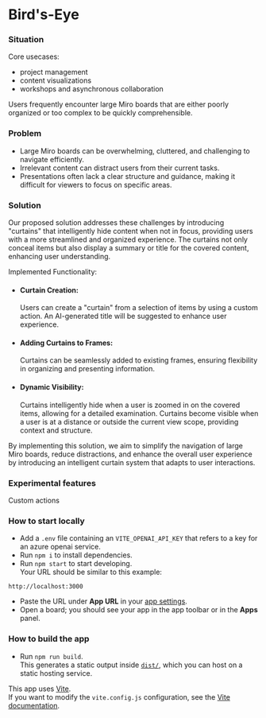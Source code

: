 # Bird's-Eye

### Situation

Core usecases:
- project management
- content visualizations
- workshops and asynchronous collaboration

Users frequently encounter large Miro boards that are either poorly organized or too complex to be quickly comprehensible.

### Problem

- Large Miro boards can be overwhelming, cluttered, and challenging to navigate efficiently.
- Irrelevant content can distract users from their current tasks.
- Presentations often lack a clear structure and guidance, making it difficult for viewers to focus on specific areas.

### Solution

Our proposed solution addresses these challenges by introducing "curtains" that intelligently hide content when not in focus, providing users with a more streamlined and organized experience. 
The curtains not only conceal items but also display a summary or title for the covered content, enhancing user understanding.

Implemented Functionality:

- #### Curtain Creation:
  Users can create a "curtain" from a selection of items by using a custom action. An AI-generated title will be suggested to enhance user experience.

- #### Adding Curtains to Frames:
  Curtains can be seamlessly added to existing frames, ensuring flexibility in organizing and presenting information.

- #### Dynamic Visibility:
  Curtains intelligently hide when a user is zoomed in on the covered items, allowing for a detailed examination.
  Curtains become visible when a user is at a distance or outside the current view scope, providing context and structure.

By implementing this solution, we aim to simplify the navigation of large Miro boards, reduce distractions, and enhance the overall user experience by introducing an intelligent curtain system that adapts to user interactions.

### Experimental features

Custom actions

### How to start locally

- Add a `.env` file containing an `VITE_OPENAI_API_KEY` that refers to a key for an azure openai service.
- Run `npm i` to install dependencies.
- Run `npm start` to start developing. \
  Your URL should be similar to this example:
 ```
 http://localhost:3000
 ```
- Paste the URL under **App URL** in your
  [app settings](https://developers.miro.com/docs/build-your-first-hello-world-app#step-3-configure-your-app-in-miro).
- Open a board; you should see your app in the app toolbar or in the **Apps**
  panel.

### How to build the app

- Run `npm run build`. \
  This generates a static output inside [`dist/`](./dist), which you can host on a static hosting
  service.

This app uses [Vite](https://vitejs.dev/). \
If you want to modify the `vite.config.js` configuration, see the [Vite documentation](https://vitejs.dev/guide/).
